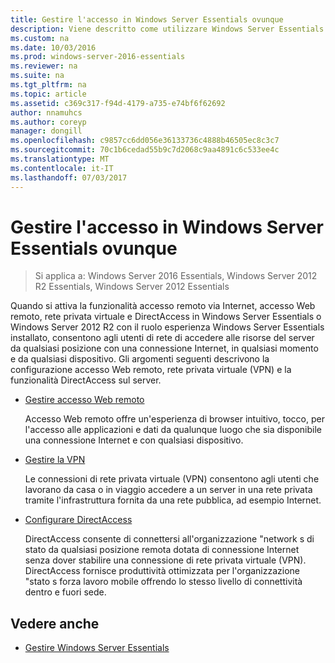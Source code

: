 ```yaml
---
title: Gestire l'accesso in Windows Server Essentials ovunque
description: Viene descritto come utilizzare Windows Server Essentials
ms.custom: na
ms.date: 10/03/2016
ms.prod: windows-server-2016-essentials
ms.reviewer: na
ms.suite: na
ms.tgt_pltfrm: na
ms.topic: article
ms.assetid: c369c317-f94d-4179-a735-e74bf6f62692
author: nnamuhcs
ms.author: coreyp
manager: dongill
ms.openlocfilehash: c9857cc6dd056e36133736c4888b46505ec8c3c7
ms.sourcegitcommit: 70c1b6cedad55b9c7d2068c9aa4891c6c533ee4c
ms.translationtype: MT
ms.contentlocale: it-IT
ms.lasthandoff: 07/03/2017
---
```

# <a name="manage-anywhere-access-in-windows-server-essentials"></a>Gestire l'accesso in Windows Server Essentials ovunque

>Si applica a: Windows Server 2016 Essentials, Windows Server 2012 R2 Essentials, Windows Server 2012 Essentials

Quando si attiva la funzionalità accesso remoto via Internet, accesso Web remoto, rete privata virtuale e DirectAccess in Windows Server Essentials o Windows Server 2012 R2 con il ruolo esperienza Windows Server Essentials installato, consentono agli utenti di rete di accedere alle risorse del server da qualsiasi posizione con una connessione Internet, in qualsiasi momento e da qualsiasi dispositivo. Gli argomenti seguenti descrivono la configurazione accesso Web remoto, rete privata virtuale (VPN) e la funzionalità DirectAccess sul server.  
  
-   [Gestire accesso Web remoto](Manage-Remote-Web-Access-in-Windows-Server-Essentials.md)  
  
     Accesso Web remoto offre un'esperienza di browser intuitivo, tocco, per l'accesso alle applicazioni e dati da qualunque luogo che sia disponibile una connessione Internet e con qualsiasi dispositivo.  
  
-   [Gestire la VPN](Manage-VPN-in-Windows-Server-Essentials.md)  
  
     Le connessioni di rete privata virtuale (VPN) consentono agli utenti che lavorano da casa o in viaggio accedere a un server in una rete privata tramite l'infrastruttura fornita da una rete pubblica, ad esempio Internet.  
  
-   [Configurare DirectAccess](Configure-DirectAccess-in-Windows-Server-Essentials.md)  
  
     DirectAccess consente di connettersi all'organizzazione "network s di stato da qualsiasi posizione remota dotata di connessione Internet senza dover stabilire una connessione di rete privata virtuale (VPN). DirectAccess fornisce produttività ottimizzata per l'organizzazione "stato s forza lavoro mobile offrendo lo stesso livello di connettività dentro e fuori sede.  
  
## <a name="see-also"></a>Vedere anche  

-   [Gestire Windows Server Essentials](Manage-Windows-Server-Essentials.md)
